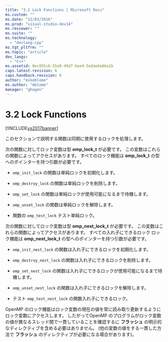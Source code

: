 ```yaml
---
title: "3.2 Lock Functions | Microsoft Docs"
ms.custom: ""
ms.date: "12/03/2016"
ms.prod: "visual-studio-dev14"
ms.reviewer: ""
ms.suite: ""
ms.technology: 
  - "devlang-cpp"
ms.tgt_pltfrm: ""
ms.topic: "article"
dev_langs: 
  - "C++"
ms.assetid: 0ec855c6-55a9-49d7-bee4-5edae6e86a1b
caps.latest.revision: 6
caps.handback.revision: 6
author: "mikeblome"
ms.author: "mblome"
manager: "ghogen"
---
```

# 3.2 Lock Functions
[!INCLUDE[vs2017banner](../../assembler/inline/includes/vs2017banner.md)]

このセクションで説明する関数は同期に使用するロックを処理します。  
  
 次の関数に対してロック変数は型 **omp\_lock\_t** が必要です。  この変数はこれらの関数によってアクセスがあります。  すべてのロック機能は **omp\_lock\_t** の型へのポインターを持つ引数が必要です。  
  
-   `omp_init_lock` の関数は単純ロックを初期化します。  
  
-   `omp_destroy_lock` の関数は単純ロックを削除します。  
  
-   `omp_set_lock` の関数は単純ロックが使用可能になるまで待機します。  
  
-   `omp_unset_lock` の関数は単純ロックを解除します。  
  
-   関数の `omp_test_lock` テスト単純ロック。  
  
 次の関数に対してロック変数は型 **omp\_nest\_lock\_t** が必要です。  この変数はこれらの関数によってアクセスがあります。  すべての入れ子にできるロック ロック機能は **omp\_nest\_lock\_t** の型へのポインターを持つ引数が必要です。  
  
-   `omp_init_nest_lock` の関数は入れ子にできるロックを初期化します。  
  
-   `omp_destroy_nest_lock` の関数は入れ子にできるロックを削除します。  
  
-   `omp_set_nest_lock` の関数は入れ子にできるロックが使用可能になるまで待機します。  
  
-   `omp_unset_nest_lock` の関数は入れ子にできるロックを解除します。  
  
-   テスト `omp_test_nest_lock` の関数入れ子にできるロック。  
  
 OpenMP のロック機能はロック変数の現在の値を常に読み取り更新するようにロック変数にアクセスします。  したがってOpenMP のプログラムがロック変数の値が異なるスレッド間で一貫していることを確認するに  **フラッシュ**  の明示的なディレクティブを含める必要はありません。  \(他の変数の値をする一貫した方法で  **フラッシュ**  のディレクティブが必要になる場合があります\)。